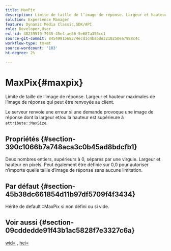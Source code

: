 ```yaml
---
title: MaxPix
description: Limite de taille de l’image de réponse. Largeur et hauteur maximales de l’image de réponse qui peut être renvoyée au client.
solution: Experience Manager
feature: Dynamic Media Classic,SDK/API
role: Developer,User
exl-id: 48239519-7935-45e4-ae36-5e687a356cc1
source-git-commit: 8454991568374ecd1c4babdd3210250ea7988c4c
workflow-type: tm+mt
source-wordcount: '103'
ht-degree: 2%

---
```


# MaxPix{#maxpix}

Limite de taille de l’image de réponse. Largeur et hauteur maximales de l’image de réponse qui peut être renvoyée au client.

Le serveur renvoie une erreur si une demande provoque une image de réponse dont la largeur et/ou la hauteur est supérieure à `attribute::MaxSize`.

## Propriétés {#section-390c1066b7a748aca3c0b45ad8bdcfb1}

Deux nombres entiers, supérieurs à 0, séparés par une virgule. Largeur et hauteur en pixels. Peut également être définie sur 0,0 pour autoriser n’importe quelle taille d’image de réponse sans aucune limitation.

## Par défaut {#section-45b38dc661854d11b97df5709f4f3434}

Hérité de default ::MaxPix si non défini ou si vide.

## Voir aussi {#section-09cddedde91f43b1ac5828f7e3327c6a}

[wid=](../../../../../ir-api/http-protocol/image-rendering-api-ref/c-ir-http-protocol-ref/c-ir-http-protocol-command-reference/r-ir-wid.md#reference-b7e691b0624941168c94b2749ae233ec) , [hei=](../../../../../ir-api/http-protocol/image-rendering-api-ref/c-ir-http-protocol-ref/c-ir-http-protocol-command-reference/r-ir-hei.md#reference-1c08f60365a94417a39867c09cac5478)
